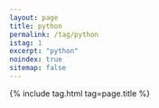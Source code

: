 ```yaml
---
layout: page
title: python
permalink: /tag/python
istag: 1
excerpt: "python"
noindex: true
sitemap: false
---
```


{% include tag.html tag=page.title %}
